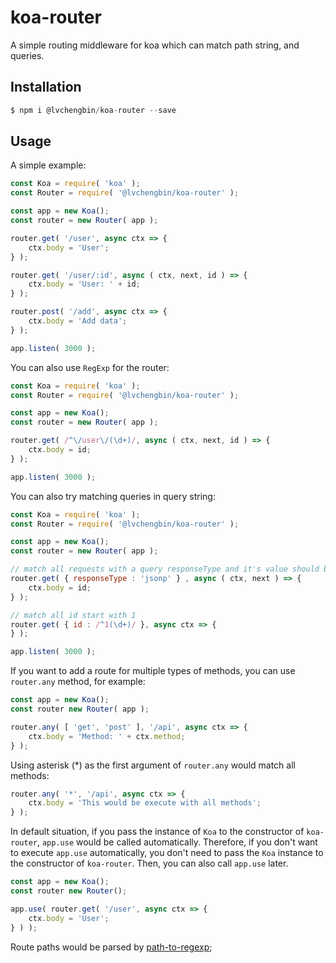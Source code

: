 # koa-router

A simple routing middleware for koa which can match path string, and queries.

## Installation

```js
$ npm i @lvchengbin/koa-router --save
```
## Usage

A simple example:

```js
const Koa = require( 'koa' );
const Router = require( '@lvchengbin/koa-router' );

const app = new Koa();
const router = new Router( app );

router.get( '/user', async ctx => {
    ctx.body = 'User';
} );

router.get( '/user/:id', async ( ctx, next, id ) => {
    ctx.body = 'User: ' + id;
} );

router.post( '/add', async ctx => {
    ctx.body = 'Add data';
} );

app.listen( 3000 );
```

You can also use `RegExp` for the router:

```js
const Koa = require( 'koa' );
const Router = require( '@lvchengbin/koa-router' );

const app = new Koa();
const router = new Router( app );

router.get( /^\/user\/(\d+)/, async ( ctx, next, id ) => {
    ctx.body = id;
} );

app.listen( 3000 );
```

You can also try matching queries in query string:

```js
const Koa = require( 'koa' );
const Router = require( '@lvchengbin/koa-router' );

const app = new Koa();
const router = new Router( app );

// match all requests with a query responseType and it's value should be jsonp
router.get( { responseType : 'jsonp' } , async ( ctx, next ) => {
    ctx.body = id;
} );

// match all id start with 1
router.get( { id : /^1(\d+)/ }, async ctx => {
} );

app.listen( 3000 );
```

If you want to add a route for multiple types of methods, you can use `router.any` method, for example:

```js
const app = new Koa();
const router new Router( app );

router.any( [ 'get', 'post' ], '/api', async ctx => {
    ctx.body = 'Method: ' + ctx.method;
} );
```

Using asterisk (*) as the first argument of `router.any` would match all methods:

```js
router.any( '*', '/api', async ctx => {
    ctx.body = 'This would be execute with all methods';
} );
```

In default situation, if you pass the instance of `Koa` to the constructor of `koa-router`, `app.use` would be called automatically. Therefore, if you don't want to execute `app.use` automatically, you don't need to pass the `Koa` instance to the constructor of `koa-router`. Then, you can also call `app.use` later.

```js
const app = new Koa();
const router new Router();

app.use( router.get( '/user', async ctx => {
    ctx.body = 'User';
} ) );
```

Route paths would be parsed by [path-to-regexp](https://github.com/pillarjs/path-to-regexp);
